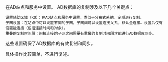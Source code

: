 在AD站点和服务中设置。
AD数据库的复制涉及以下几个关键点：

    设置辅助区域（RO）：在AD站点和服务中设置，类似于分布式系统，定期进行复制。
    子网设置：在站点中可以设置不同的子网，子网间可以设置连接关系，默认全连接。设置后仅有设置能连接（包括连接时间和对象）。
    重叠的复制时间段：间接连接的子网之间需要有重叠的复制时间段才能进行AD数据库同步。

这些设置确保了AD数据库的有效复制和同步。

具体操作比较简单，不进行复述。